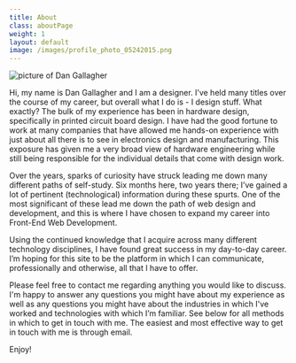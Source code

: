 ```yaml
---
title: About
class: aboutPage
weight: 1
layout: default
image: /images/profile_photo_05242015.png
---
```


<img class="about-pic" src="{{ page.image }}" alt="picture of Dan Gallagher" />

Hi, my name is Dan Gallagher and I am a designer. I’ve held many titles over the course of my career, but overall what I do is - I design stuff. What exactly? The bulk of my experience has been in hardware design, specifically in printed circuit board design. I have had the good fortune to work at many companies that have allowed me hands-on experience with just about all there is to see in electronics design and manufacturing. This exposure has given me a very broad view of hardware engineering while still being responsible for the individual details that come with design work.

Over the years, sparks of curiosity have struck leading me down many different paths of self-study. Six months here, two years there; I’ve gained a lot of pertinent (technological) information during these spurts. One of the most significant of these lead me down the path of web design and development, and this is where I have chosen to expand my career into Front-End Web Development.

Using the continued knowledge that I acquire across many different technology disciplines, I have found great success in my day-to-day career. I’m hoping for this site to be the platform in which I can communicate, professionally and otherwise, all that I have to offer.

Please feel free to contact me regarding anything you would like to discuss. I'm happy to answer any questions you might have about my experience as well as any questions you might have about the industries in which I've worked and technologies with which I’m familiar. See below for all methods in which to get in touch with me. The easiest and most effective way to get in touch with me is through email. 

Enjoy!